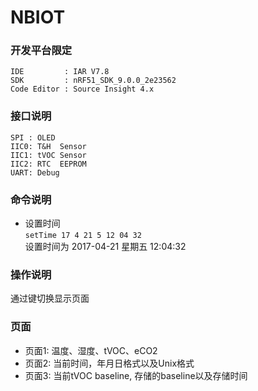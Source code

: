 # NBIOT

### 开发平台限定
```
IDE         : IAR V7.8
SDK         : nRF51_SDK_9.0.0_2e23562
Code Editor : Source Insight 4.x
```

### 接口说明
```
SPI : OLED 
IIC0: T&H  Sensor 
IIC1: tVOC Sensor 
IIC2: RTC  EEPROM
UART: Debug
```
### 命令说明
- 设置时间<br>
`setTime 17 4 21 5 12 04 32`<br>
设置时间为 2017-04-21 星期五 12:04:32  


### 操作说明
通过键切换显示页面

### 页面
* 页面1: 温度、湿度、tVOC、eCO2
* 页面2: 当前时间，年月日格式以及Unix格式
* 页面3: 当前tVOC baseline, 存储的baseline以及存储时间


